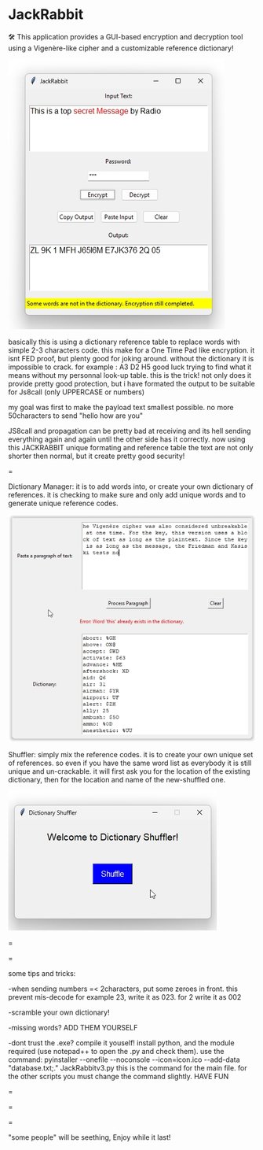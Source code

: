 # JackRabbit

🛠️ This application provides a GUI-based encryption and decryption tool using a Vigenère-like cipher and a customizable reference dictionary!

![image alt](https://github.com/HFenjoyer/JackRabbit/blob/main/example.jpg?raw=true)

basically this is using a dictionary reference table to replace words with simple 2-3 characters code. 
this make for a One Time Pad like encryption. it isnt FED proof, but plenty good for joking around.
without the dictionary it is impossible to crack. for example : A3 D2 H5
good luck trying to find what it means without my personnal look-up table.
this is the trick! not only does it provide pretty good protection, but i have formated the output to be suitable for Js8call (only UPPERCASE or numbers) 

my goal was first to make the payload text smallest possible.
no more 50characters to send "hello how are you"

JS8call and propagation can be pretty bad at receiving and its hell sending everything again and again until the other side has it correctly. now using this JACKRABBIT unique formating and reference table the text are not only shorter then normal, but it create pretty good security!


=

Dictionary Manager:
it is to add words into, or create your own dictionary of references. it is checking to make sure and only add unique words and to generate unique reference codes.


![image alt](https://github.com/HFenjoyer/JackRabbit/blob/main/manager%20example.jpg?raw=true)



Shuffler:
simply mix the reference codes. it is to create your own unique set of references. so even if you have the same word list as everybody it is still unique and un-crackable.
it will first ask you for the location of the existing dictionary, then for the location and name of the new-shuffled one. 

![image alt](https://github.com/HFenjoyer/JackRabbit/blob/main/shuffler%20example.jpg?raw=true)

=


=

some tips and tricks:

-when sending numbers =< 2characters, put some zeroes in front. this prevent mis-decode 
for example 23, write it as 023. for 2 write it as 002

-scramble your own dictionary!

-missing words? ADD THEM YOURSELF

-dont trust the .exe? compile it youself!
install python, and the module required (use notepad++ to open the .py and check them).
use the command: pyinstaller --onefile --noconsole --icon=icon.ico --add-data "database.txt;." JackRabbitv3.py
this is the command for the main file. for the other scripts you must change the command slightly. HAVE FUN

=

=

=

"some people" will be seething, Enjoy while it last!
